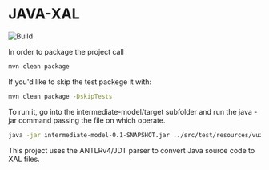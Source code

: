 # JAVA-XAL 
![Build](https://rtse-isys.aau.at/giovanni.liva/java-xal/badges/master/build.svg)

In order to package the project call 
```bash
mvn clean package
```

If you'd like to skip the test packege it with:
```bash
mvn clean package -DskipTests
```

To run it, go into the intermediate-model/target subfolder and run the java -jar command passing the file on which operate.
```bash
java -jar intermediate-model-0.1-SNAPSHOT.jar ../src/test/resources/vuze/com/aelitis/net/udp/mc/impl/MCGroupImpl.java
```

This project uses the ANTLRv4/JDT parser to convert Java source code to XAL files.


